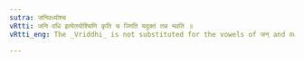 ```yaml
---
sutra: जनिवध्योश्च
vRtti: जनि वधि इत्येतयोश्चिणि कृति च ञ्णिति यदुक्तं तन्न भवति ॥
vRtti_eng: The _Vriddhi_ is not substituted for the vowels of जन् and वध् before the Aorist-sign चिण् and the _krit_-affixes with an indicatory ञ् and ण् ॥

---
```

